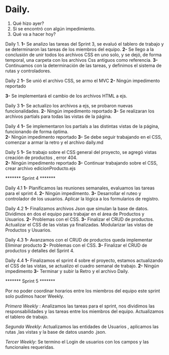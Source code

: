 # Daily.

1. Qué hizo ayer?
2. Si se encontró con algún impedimiento.
3. Qué va a hacer hoy?

Daily 1. 
**1-**
Se analizo las tareas del Sprint 3, se evaluó el tablero de trabajo y se determinaron las tareas de los miembros del equipo. 
**2-**
Se llego a la conclusión de unir todos los archivos CSS en uno solo, y se dejó, de forma temporal, una carpeta con los archivos Css antiguos como referencia. 
**3-**
Continuamos con la determinación de las tareas, y definimos el sistema de rutas y controladores. 


Daily 2
**1-**
Se unió el archivo CSS, se armo el  MVC
**2-**
Ningún impedimento reportado 

**3-**
Se implementará el cambio de los archivos HTML a ejs.  


Daily 3
**1-**
Se actualizo los archivos a ejs, se probaron nuevas funcionalidades. 
**2-**
Ningún impedimento reportado 
**3-**
Se realizaran los archivos partials para todas las vistas de la página. 



Daily 4
**1-**
Se implementaron los partials a las distintas vistas de la página, funcionando de forma óptima.  
**2-**
Ningún impedimento reportado 
**3-**
Se debe seguir trabajando en el CSS, comenzar a armar la retro y el archivo daily.md

Daily 5
**1-**
Se trabajo sobre el CSS general del proyecto, se agregó vistas creación de productos , error 404.  
**2-**
Ningún impedimento reportado 
**3-**
Continuar trabajando sobre el CSS, crear archivo edicionProducto.ejs



******* Sprint 4 ******* 

Daily 4.1
**1-**
Planificamos las reuniones semanales, evaluamos las tareas para el sprint 4. 
**2-**
Ningún impedimento.
**3-**
Desarrollar el ruteo y controlador de los usuarios. Aplicar la lógica a los formularios de registro.

Daily 4.2
**1-**
Finalizamos archivos Json que simulan la base de datos. Dividimos en dos el equipo para trabajar en el área de Productos y Usuarios. 
**2-**
Problemas con el CSS. 
**3-**
Finalizar el CRUD de productos. Actualizar el CSS de las vistas ya finalizadas. Modularizar las vistas de Productos y Usuarios.  


Daily 4.3
**1-**
Avanzamos con el CRUD de productos queda implementar Eliminar producto 
**2-**
Problemas con el CSS. 
**3-**
Finalizar el CRUD de productos y detalles del Sprint 4.


Daily 4.4
**1-**
Finalizamos el sprint 4 sobre el proyecto, estamos actualizando el CSS de las vistas, se actualizo el cuadro semanal de trabajo.
**2-**
Ningún impedimento 
**3-**
Terminar y subir la Retro y el archivo Daily. 



******* Sprint 5 ******* 

Por no poder coordinar horarios entre los miembros del equipo este sprint solo pudimos hacer Weekly. 


*Primera Weekly*   : 
Analizamos las tareas para el sprint, nos dividimos las responsabilidades y las tareas entre los miembros del equipo. Actualizamos el tablero de trabajo. 

*Segunda Weekly*: 
Actualizamos las entidades de Usuarios , aplicamos las rutas ,las vistas  y la base de datos usando .json.

*Tercer Weekly*:
Se termino el Login de usuarios con los campos y las funcionales requeridas.
